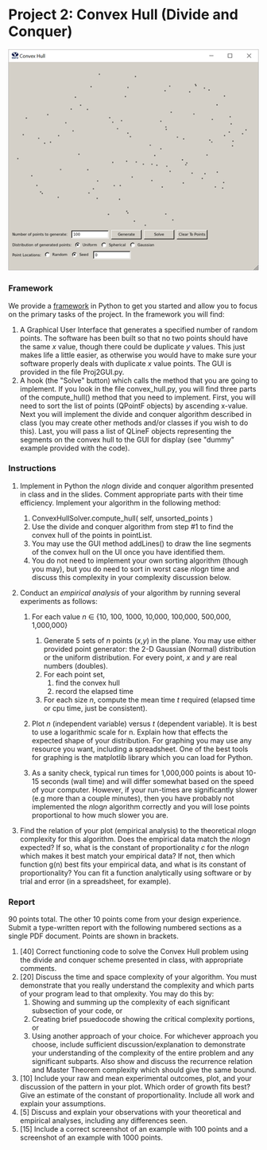 # Project 2: Convex Hull (Divide and Conquer)

![](images/Proj2GUI.png)

### Framework
We provide a [framework](../project2-convex-hull/project2-convex-hull.zip) in Python to get you started and allow you to focus on the primary tasks of the project. In the framework you will find:
 
1. A Graphical User Interface that generates a specified number of random points. The software has been built so that no two points should have the same *x* value, though there could be duplicate *y* values. This just makes life a little easier, as otherwise you would have to make sure your software properly deals with duplicate *x* value points. The GUI is provided in the file Proj2GUI.py.
2. A hook (the "Solve" button) which calls the method that you are going to implement. If you look in the file convex\_hull.py, you will find three parts of the compute\_hull() method that you need to implement. First, you will need to sort the list of points (QPointF objects) by ascending x-value. Next you will implement the divide and conquer algorithm described in class (you may create other methods and/or classes if you wish to do this). Last, you will pass a list of QLineF objects representing the segments on the convex hull to the GUI for display (see "dummy" example provided with the code).

### Instructions

1. Implement in Python the *n*log*n* divide and conquer algorithm presented in class and in the slides. Comment appropriate parts with their time efficiency. Implement your algorithm in the following method:
	1. ConvexHullSolver.compute\_hull( self, unsorted\_points )
	2. Use the divide and conquer algorithm from step #1 to find the convex hull of the points in pointList.
	3. You may use the GUI method addLines() to draw the line segments of the convex hull on the UI once you have identified them.
	4. You do not need to implement your own sorting algorithm (though you may), but you do need to sort in worst case *n*log*n* time and discuss this complexity in your complexity discussion below.

4. Conduct an *empirical analysis* of your algorithm by running several experiments as follows:
	1. For each value *n* ∈ {10, 100, 1000, 10,000, 100,000, 500,000, 1,000,000}
		1. Generate 5 sets of *n* points (*x*,*y*) in the plane. You may use either provided point generator: the 2-D Gaussian (Normal) distribution or the uniform distribution. For every point, *x* and *y* are real numbers (doubles).
		2. For each point set,
			1. find the convex hull
			2. record the elapsed time
		3. For each size *n*, compute the mean time *t* required (elapsed time or cpu time, just be consistent).

	2. Plot *n* (independent variable) versus *t* (dependent variable). It is best to use a logarithmic scale for n. Explain how that effects the expected shape of your distribution. For graphing you may use any resource you want, including a spreadsheet. One of the best tools for graphing is the matplotlib library which you can load for Python.
	3. As a sanity check, typical run times for 1,000,000 points is about 10-15 seconds (wall time) and will differ somewhat based on the speed of your computer. However, if your run-times are significantly slower (e.g more than a couple minutes), then you have probably not implemented the *n*log*n* algorithm correctly and you will lose points proportional to how much slower you are.

5. Find the relation of your plot (empirical analysis) to the theoretical *n*log*n* complexity for this algorithm. Does the empirical data match the *n*log*n* expected? If so, what is the constant of proportionality *c* for the *n*log*n* which makes it best match your empirical data? If not, then which function g(n) best fits your empirical data, and what is its constant of proportionality? You can fit a function analytically using software or by trial and error (in a spreadsheet, for example).


### Report

90 points total. The other 10 points come from your design experience.
Submit a type-written report with the following numbered sections as a single PDF document. Points are shown in brackets.

1. [40] Correct functioning code to solve the Convex Hull problem using the divide and conquer scheme presented in class, with appropriate comments.
2. [20] Discuss the time and space complexity of your algorithm. You must demonstrate that you really understand the complexity and which parts of your program lead to that omplexity. You may do this by:
	1. Showing and summing up the complexity of each significant subsection of your code, or
	2. Creating brief psuedocode showing the critical complexity portions, or
	3. Using another approach of your choice.
For whichever approach you choose, include sufficient discussion/explanation to demonstrate your understanding of the complexity of the entire problem and any significant subparts. Also show and discuss the recurrence relation and Master Theorem complexity which should give the same bound.
3. [10] Include your raw and mean experimental outcomes, plot, and your discussion of the pattern in your plot. Which order of growth fits best? Give an estimate of the constant of proportionality. Include all work and explain your assumptions.
4. [5] Discuss and explain your observations with your theoretical and empirical analyses, including any differences seen.
5. [15] Include a correct screenshot of an example with 100 points and a screenshot of an example with 1000 points.
